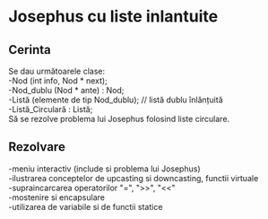# Josephus cu liste inlantuite

## Cerinta
 Se dau următoarele clase:  
 -Nod (int info, Nod * next);  
 -Nod_dublu (Nod * ante) : Nod;  
 -Listă (elemente de tip Nod_dublu); // listă dublu înlănțuită  
 -Listă_Circulară : Listă;  
 Să se rezolve problema lui Josephus folosind liste circulare.

 ## Rezolvare
 -meniu interactiv (include si problema lui Josephus)  
 -ilustrarea conceptelor de upcasting si downcasting, functii virtuale  
 -supraincarcarea operatorilor "=", ">>", "<<"  
 -mostenire si encapsulare  
 -utilizarea de variabile si de functii statice
